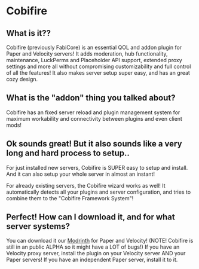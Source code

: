 # Cobifire

## What is it??

Cobifire (previously FabiCore) is an essential QOL and addon plugin for Paper and Velocity servers! It adds moderation, hub functionality, maintenance, LuckPerms and Placeholder API support, extended proxy settings  and more all without compromising customizability and full control of all the features! It also makes server setup super easy, and has an great cozy design.

## What is the "addon" thing you talked about?

Cobifire has an fixed server reload and plugin management system for maximum workability and connectivity between plugins and even client mods!

## Ok sounds great! But it also sounds like a very long and hard process to setup..

For just installed new servers, Cobifire is SUPER easy to setup and install. And it can also setup your whole server in almost an instant!

For already existing servers, the Cobifire wizard works as well! It automatically detects all your plugins and server configuration, and tries to combine them to the "Cobifire Framework System"!

## Perfect! How can I download it, and for what server systems?

You can download it our [Modrinth](https://modrinth.com/plugin/cobifire) for Paper and Velocity! (NOTE! Cobifire is still in an public ALPHA so it might have a LOT of bugs!) If you have an Velocity proxy server, install the plugin on your Velocity server AND your Paper servers! If you have an independent Paper server, install it to it.
